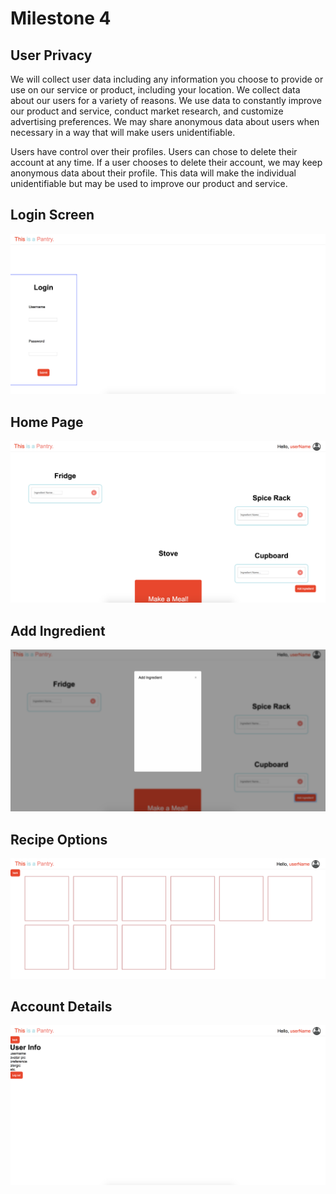 # Milestone 4

## User Privacy
We will collect user data including any information you choose to provide or use on our service or product, including your location. We collect data about our users for a variety of reasons. We use data to constantly improve our product and service, conduct market research, and customize advertising preferences. We may share anonymous data about users when necessary in a way that will make users unidentifiable.

Users have control over their profiles. Users can chose to delete their account at any time. If a user chooses to delete their account, we may keep anonymous data about their profile. This data will make the individual unidentifiable but may be used to improve our product and service.

## Login Screen
![ss1](https://github.com/ReventonC/COGS121Project/blob/master/screenshots/m4Screen1.png)

## Home Page
![ss2](https://github.com/ReventonC/COGS121Project/blob/master/screenshots/m4Screen2.png)

## Add Ingredient
![ss3](https://github.com/ReventonC/COGS121Project/blob/master/screenshots/m4Screen3.png)

## Recipe Options
![ss4](https://github.com/ReventonC/COGS121Project/blob/master/screenshots/m4Screen4.png)

## Account Details
![ss5](https://github.com/ReventonC/COGS121Project/blob/master/screenshots/m4Screen5.png)
